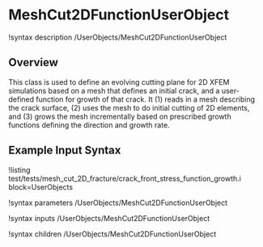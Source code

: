 # MeshCut2DFunctionUserObject

!syntax description /UserObjects/MeshCut2DFunctionUserObject

## Overview

This class is used to define an evolving cutting plane for 2D XFEM simulations based on a mesh that defines an initial crack, and a user-defined function for growth of that crack. It (1) reads in a mesh describing the crack surface, (2) uses the mesh to do initial cutting of 2D elements, and (3) grows the mesh incrementally based on prescribed growth functions defining the direction and growth rate.

## Example Input Syntax

!listing test/tests/mesh_cut_2D_fracture/crack_front_stress_function_growth.i block=UserObjects

!syntax parameters /UserObjects/MeshCut2DFunctionUserObject

!syntax inputs /UserObjects/MeshCut2DFunctionUserObject

!syntax children /UserObjects/MeshCut2DFunctionUserObject
